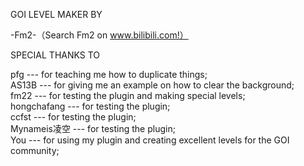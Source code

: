 GOI LEVEL MAKER BY

-Fm2-（Search Fm2 on www.bilibili.com!）

SPECIAL THANKS TO

pfg --- for teaching me how to duplicate things;  
AS13B --- for giving me an example on how to clear the background;  
fm22 --- for testing the plugin and making special levels;  
hongchafang --- for testing the plugin;  
ccfst --- for testing the plugin;  
Mynameis凌空 --- for testing the plugin;  
You --- for using my plugin and creating excellent levels for the GOI community;
